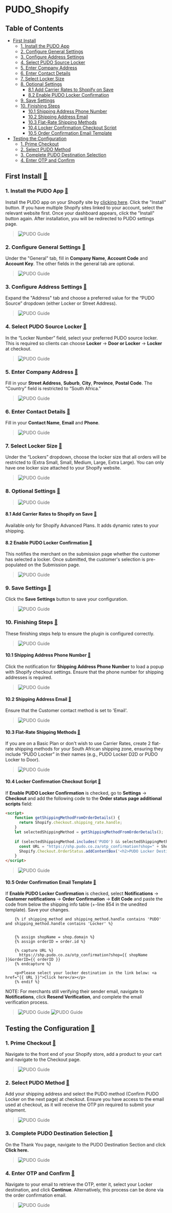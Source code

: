 # PUDO_Shopify

## Table of Contents
<!--ts-->
* [First Install](#first-install-)
    * [1. Install the PUDO App](#1-install-the-pudo-app-)
    * [2. Configure General Settings](#2-configure-general-settings-)
    * [3. Configure Address Settings](#3-configure-address-settings-)
    * [4. Select PUDO Source Locker](#4-select-pudo-source-locker-)
    * [5. Enter Company Address](#5-enter-company-address-)
    * [6. Enter Contact Details](#6-enter-contact-details-)
    * [7. Select Locker Size](#7-select-locker-size-)
    * [8. Optional Settings](#8-optional-settings-)
      * [8.1 Add Carrier Rates to Shopify on Save](#81-add-carrier-rates-to-shopify-on-save-)
      * [8.2 Enable PUDO Locker Confirmation](#82-enable-pudo-locker-confirmation-)
    * [9. Save Settings](#9-save-settings-)
    * [10. Finishing Steps](#10-finishing-steps-)
      * [10.1 Shipping Address Phone Number](#101-shipping-address-phone-number-)
      * [10.2 Shipping Address Email](#102-shipping-address-email-)
      * [10.3 Flat-Rate Shipping Methods](#103-flat-rate-shipping-methods-)
      * [10.4 Locker Confirmation Checkout Script](#104-locker-confirmation-checkout-script-)
      * [10.5 Order Confirmation Email Template](#105-order-confirmation-email-template-)
* [Testing the Configuration](#testing-the-configuration-)
    * [1. Prime Checkout](#1-prime-checkout-)
    * [2. Select PUDO Method](#2-select-pudo-method-)
    * [3. Complete PUDO Destination Selection](#3-complete-pudo-destination-selection-)
    * [4. Enter OTP and Confirm](#4-enter-otp-and-confirm-)
<!--te-->

## First Install [🔼](#table-of-contents)

### 1. Install the PUDO App [🔼](#table-of-contents)

Install the PUDO app on your Shopify site by [clicking here](https://apps.shopify.com/pudo-1). Click the "Install" button. If you have multiple Shopify sites linked to your account, select the relevant website first. Once your dashboard appears, click the "Install" button again. After installation, you will be redirected to PUDO settings page.

> ![PUDO Guide](../main/assets/pudo/1-install-the-pudo-app.png)


### 2. Configure General Settings [🔼](#table-of-contents)

Under the "General" tab, fill in **Company Name**, **Account Code** and **Account Key**. The other fields in the general tab are optional.

> ![PUDO Guide](../main/assets/pudo/2-configure-general-settings.png)

### 3. Configure Address Settings [🔼](#table-of-contents)

Expand the "Address" tab and choose a preferred value for the “PUDO Source” dropdown (either Locker or Street Address).

> ![PUDO Guide](../main/assets/pudo/3-configure-address-settings.png)

### 4. Select PUDO Source Locker [🔼](#table-of-contents)

In the “Locker Number” field, select your preferred PUDO source locker. This is required so clients can choose **Locker** -> **Door or Locker** -> **Locker** at checkout.

> ![PUDO Guide](../main/assets/pudo/4-select-pudo-source-locker.png)

### 5. Enter Company Address [🔼](#table-of-contents)

Fill in your **Street Address**, **Suburb**, **City**, **Province**, **Postal Code**. The “Country” field is restricted to “South Africa.”

> ![PUDO Guide](../main/assets/pudo/5-enter-company-address.png)

### 6. Enter Contact Details [🔼](#table-of-contents)

Fill in your **Contact Name**, **Email** and **Phone**.

> ![PUDO Guide](../main/assets/pudo/6-enter-contact-details.png)

### 7. Select Locker Size [🔼](#table-of-contents)

Under the “Lockers” dropdown, choose the locker size that all orders will be restricted to (Extra Small, Small, Medium, Large, Extra Large). You can only have one locker size attached to your Shopify website.

> ![PUDO Guide](../main/assets/pudo/7-select-locker-size.png)

### 8. Optional Settings [🔼](#table-of-contents)

> ![PUDO Guide](../main/assets/pudo/8-optimal-settings.png)

#### 8.1 Add Carrier Rates to Shopify on Save [🔼](#table-of-contents)

Available only for Shopify Advanced Plans. It adds dynamic rates to your shipping.

#### 8.2 Enable PUDO Locker Confirmation [🔼](#table-of-contents)

This notifies the merchant on the submission page whether the customer has selected a locker. Once submitted, the customer's selection is pre-populated on the Submission page.

> ![PUDO Guide](../main/assets/pudo/8-2-enable-pudo-locker-confirmation.png)

### 9. Save Settings [🔼](#table-of-contents)

Click the **Save Settings** button to save your configuration.

> ![PUDO Guide](../main/assets/pudo/9-save-settings.png)

### 10. Finishing Steps [🔼](#table-of-contents)

These finishing steps help to ensure the plugin is configured correctly.

> ![PUDO Guide](../main/assets/pudo/10-finishing-steps.png)

#### 10.1 Shipping Address Phone Number [🔼](#table-of-contents)

Click the notification for **Shipping Address Phone Number** to load a popup with Shopify checkout settings. Ensure that the phone number for shipping addresses is required.
    
> ![PUDO Guide](../main/assets/pudo/10-1-shipping-address-phone-number.png)

#### 10.2 Shipping Address Email [🔼](#table-of-contents)

Ensure that the Customer contact method is set to 'Email'.

> ![PUDO Guide](../main/assets/pudo/10-2-shipping-address-email.png)

#### 10.3 Flat-Rate Shipping Methods [🔼](#table-of-contents)

If you are on a Basic Plan or don't wish to use Carrier Rates, create 2 flat-rate shipping methods for your South African shipping zone, ensuring they include “PUDO Locker” in their names (e.g., PUDO Locker D2D or PUDO Locker to Door).
    
> ![PUDO Guide](../main/assets/pudo/10-3-flat-rate-shipping-methods.png)

#### 10.4 Locker Confirmation Checkout Script [🔼](#table-of-contents)

If **Enable PUDO Locker Confirmation** is checked, go to **Settings** -> **Checkout** and add the following code to the **Order status page additional scripts** field:

```html
<script>
    function getShippingMethodFromOrderDetails() {
      return Shopify.checkout.shipping_rate.handle;
    }
    let selectedShippingMethod = getShippingMethodFromOrderDetails();
    
    if (selectedShippingMethod.includes('PUDO') && selectedShippingMethod.includes('Locker')) {
      const URL = "https://shp.pudo.co.za/otp_confirmation?shop=" + Shopify.shop + "&orderID=" + Shopify.checkout.order_id;
      Shopify.Checkout.OrderStatus.addContentBox('<h2>PUDO Locker Destination</h2>', '<p>Please select your locker destination in the link below: <a href="' + URL + '">Click here</a></p>');
    }
</script>
````

> ![PUDO Guide](../main/assets/pudo/10-4-locker-confirmation-checkout-script.png)

#### 10.5 Order Confirmation Email Template [🔼](#table-of-contents)

If **Enable PUDO Locker Confirmation** is checked, select **Notifications** -> **Customer notifications** -> **Order Confirmation** -> **Edit Code** and paste the code from below the shipping info table (+-line 854 in the unedited template). Save your changes.

````
    {% if shipping_method and shipping_method.handle contains 'PUDO' and shipping_method.handle contains 'Locker' %}
    
      
    {% assign shopName = shop.domain %}
    {% assign orderID = order.id %}
    
    {% capture URL %}
      https://shp.pudo.co.za/otp_confirmation?shop={{ shopName }}&orderID={{ orderID }}
    {% endcapture %}
    
    <p>Please select your locker destination in the link below: <a href="{{ URL }}">Click here</a></p>
    {% endif %}
````

NOTE: For merchants still verifying their sender email, navigate to **Notifications**, click **Resend Verification**, and complete the email verification process.

> ![PUDO Guide](../main/assets/pudo/10-5-order-confirmation-email-template-0.png)
> ![PUDO Guide](../main/assets/pudo/10-5-order-confirmation-email-template.png)

## Testing the Configuration [🔼](#table-of-contents)

### 1. Prime Checkout [🔼](#table-of-contents)

Navigate to the front end of your Shopify store, add a product to your cart and navigate to the Checkout page.

> ![PUDO Guide](../main/assets/pudo/1-prime-checkout.png)

### 2. Select PUDO Method [🔼](#table-of-contents)

Add your shipping address and select the PUDO method (Confirm PUDO Locker on the next page) at checkout. Ensure you have access to the email used at checkout, as it will receive the OTP pin required to submit your shipment.

> ![PUDO Guide](../main/assets/pudo/2-select-pudo-method.png)

### 3. Complete PUDO Destination Selection [🔼](#table-of-contents)

On the Thank You page, navigate to the PUDO Destination Section and click **Click here.**

> ![PUDO Guide](../main/assets/pudo/3-complete-pudo-destination-selection.png)

### 4. Enter OTP and Confirm [🔼](#table-of-contents)

Navigate to your email to retrieve the OTP, enter it, select your Locker destination, and click **Continue**. Alternatively, this process can be done via the order confirmation email.

> ![PUDO Guide](../main/assets/pudo/4-enter-otp-and-confirmation.png)
